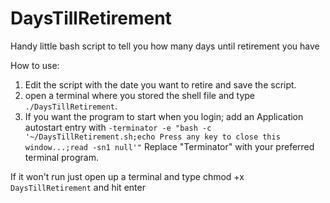 # DaysTillRetirement
Handy little bash script to tell you how many days until retirement you have


How to use:

1. Edit the script with the date you want to retire and save the script.
2. open a terminal where you stored the shell file and type `./DaysTillRetirement`.
3. If you want the program to start when you login; add an Application autostart entry with `-terminator -e "bash -c '~/DaysTillRetirement.sh;echo Press any key to close this window...;read -sn1 null'"` Replace "Terminator" with your preferred terminal program.


If it won't run just open up a terminal and type chmod +x `DaysTillRetirement` and hit enter
